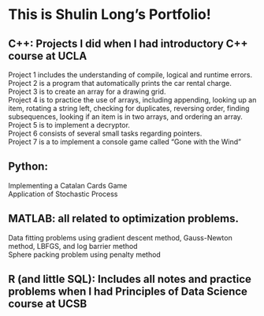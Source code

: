 # This is Shulin Long’s Portfolio! 
## C++: Projects I did when I had introductory C++ course at UCLA
 Project 1 includes the understanding of compile, logical and runtime errors.  
 Project 2 is a program that automatically prints the car rental charge.  
 Project 3 is to create an array for a drawing grid.  
 Project 4 is to practice the use of arrays, including appending, looking up an item, rotating a string left, checking for duplicates, reversing order, finding subsequences, looking if an item is in two arrays, and ordering an array.  
 Project 5 is to implement a decryptor.  
 Project 6 consists of several small tasks regarding pointers.  
 Project 7 is a to implement a console game called “Gone with the Wind”  
## Python:
 Implementing a Catalan Cards Game  
 Application of Stochastic Process  
## MATLAB: all related to optimization problems.
 Data fitting problems using gradient descent method, Gauss-Newton method, LBFGS, and log barrier method  
 Sphere packing problem using penalty method  
## R (and little SQL): Includes all notes and practice problems when I had Principles of Data Science course at UCSB
